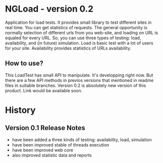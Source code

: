 # NGLoad - version 0.2
Application for load tests. It provides small library to test different sites in real time. You can get statistics of requests.
The general opportunity is normally selection of different urls from you web-site, and loading on URL is equaled for every URL.
So, you can use three types of testing: load, availability, and (in future) simulation. 
Load is basic test with a lot of users for your site. Availability provides statistics of URLs availability.  

## How to use?
This LoadTest has small API to manipulate. It's developping right now. But there are a few API methods in previos versions that mentioned in readme files in suitable branches. Version 0.2 is absolutely new version of this product. Link would be available soon.

# History
## Version 0.1 Release Notes
- have been added a three kinds of testing: availability, load, simulation
- have been improved stable of threads execution
- have been improved web core
- also improved statistic data and reports
